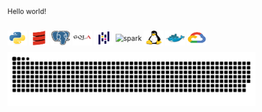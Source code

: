Hello world!  

</div>
  <div style="display: inline_block"><br>
    <img align="center" alt="python" height="30" width="40" src="https://raw.githubusercontent.com/devicons/devicon/master/icons/python/python-original.svg">
    <img align="center" alt="scala" height="30" width="40" src="https://raw.githubusercontent.com/devicons/devicon/master/icons/scala/scala-original.svg">
    <img align="center" alt="posgresql" height="30" width="40" src="https://raw.githubusercontent.com/devicons/devicon/master/icons/postgresql/postgresql-original.svg">
    <img align="center" alt="sqlalchemy" height="30" width="40" src="https://raw.githubusercontent.com/devicons/devicon/master/icons/sqlalchemy/sqlalchemy-original.svg">  
    <img align="center" alt="pandas" height="30" width="40" src="https://raw.githubusercontent.com/devicons/devicon/master/icons/pandas/pandas-original.svg">  
    <img align="center" alt="spark" height="30" width="40" src="https://upload.wikimedia.org/wikipedia/commons/f/f3/Apache_Spark_logo.svg">
    <img align="center" alt="linux" height="30" width="40" src="https://raw.githubusercontent.com/devicons/devicon/master/icons/linux/linux-original.svg">
    <img align="center" alt="docker" height="30" width="40" src="https://raw.githubusercontent.com/devicons/devicon/master/icons/docker/docker-original.svg">
    <img align="center" alt="googlecloud" height="30" width="40" src="https://raw.githubusercontent.com/devicons/devicon/master/icons/googlecloud/googlecloud-original.svg">
  </div>
</div>

![Snake animation](https://github.com/DRodrigo96/drodrigo96/blob/output/github-contribution-grid-snake.svg)
